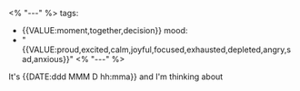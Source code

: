 <% "---" %>
tags:
  - {{VALUE:moment,together,decision}}
mood:
  - "{{VALUE:proud,excited,calm,joyful,focused,exhausted,depleted,angry,sad,anxious}}"
<% "---" %>

It's {{DATE:ddd MMM D hh:mma}} and I'm thinking about 